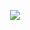 <p align="center">
  <img src="https://user-images.githubusercontent.com/85337624/165233103-19108496-4e89-4074-8b32-2867e348b804.png" />
</p>
